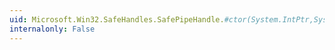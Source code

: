 ```yaml
---
uid: Microsoft.Win32.SafeHandles.SafePipeHandle.#ctor(System.IntPtr,System.Boolean)
internalonly: False
---
```

